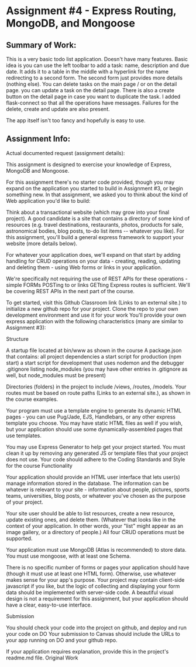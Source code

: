 # Assignment #4 - Express Routing, MongoDB, and Mongoose

## Summary of Work:

This is a very basic todo list application.  Doesn't have many features.  Basic idea is you can use the left toolbar to add a task: name, description and due date.
It adds it to a table in the middle with a hyperlink for the name redirecting to a second form.  The second form just provides more details (nothing else).  You
can delete tasks on the main page / or on the detail page.  you can update a task on the detail page.  There is also a create button on the detail page in case
you want to duplicate the task.  I added flask-connect so that all the operations have messages.  Failures for the delete, create and update are also present.

The app itself isn't too fancy and hopefully is easy to use.

## Assignment Info:

Actual documented request (assignment details):

This assignment is designed to exercise your knowledge of Express, MongoDB and Mongoose.

For this assignment there's no starter code provided, though you may expand on the application you started to build in Assignment #3, or begin something new. In that assignment, we asked you to think about the kind of Web application you'd like to build:

Think about a transactional website (which may grow into your final project). A good candidate is a site that contains a directory of some kind of resources (e.g. travel destinations, restaurants, photos, products for sale, astronomical bodies, blog posts, to-do list items -- whatever you like). For this assignment, you'll build a general express framework to support your website (more details below).

For whatever your application does, we'll expand on that start by adding handling for CRUD operations on your data - creating, reading, updating and deleting them - using Web forms or links in your application.

We're specifically not requiring the use of REST APIs for these operations - simple FORMs POSTing to or links GETting Express routes is sufficient. We'll be covering REST APIs in the next part of the course.

To get started, visit this Github Classroom link (Links to an external site.) to initialize a new github repo for your project.
Clone the repo to your own development environment and use it for your work
You'll provide your own express application with the following characteristics (many are similar to Assignment #3):

Structure

A startup file located at bin/www as shown in the course
A package.json that contains:
all project dependencies
a start script for production (npm start)
a start script for development that uses nodemon and the debugger
.gitignore listing node_modules (you may have other entries in .gitignore as well, but node_modules must be present)

Directories (folders) in the project to include /views, /routes, /models.
Your routes must be based on route paths (Links to an external site.), as shown in the course examples.

Your program must use a template engine to generate its dynamic HTML pages - you can use Pug/Jade, EJS, Handlebars, or any other express template you choose. You may have static HTML files as well if you wish, but your application should use some dynamically-assembled pages that use templates.

You may use Express Generator to help get your project started. You must clean it up by removing any generated JS or template files that your project does not use.
Your code should adhere to the Coding Standards and Style for the course
Functionality

Your application should provide an HTML user interface that lets user(s) manage information stored in the database. The information can be whatever is relevant to your site - information about people, pictures, sports teams, universities, blog posts, or whatever you've chosen as the purpose of your project.

Your site user should be able to list resources, create a new resource, update existing ones, and delete them. (Whatever that looks like in the context of your application. In other words, your "list" might appear as an image gallery, or a directory of people.)  All four CRUD operations must be supported.

Your application must use MongoDB (Atlas is recommended) to store data.
You must use mongoose, with at least one Schema.

There is no specific number of forms or pages your application should have (though it must use at least one HTML form). Otherwise, use whatever makes sense for your app's purpose.
Your project may contain client-side javascript if you like, but the logic of collecting and displaying your form data should be implemented with server-side code.
A beautiful visual design is not a requirement for this assignment, but your application should have a clear, easy-to-use interface.

Submission

You should check your code into the project on github, and deploy and run your code on DO
Your submission to Canvas should include the URLs to your app running on DO and your github repo.

If your application requires explanation, provide this in the project's readme.md file.
Original Work
